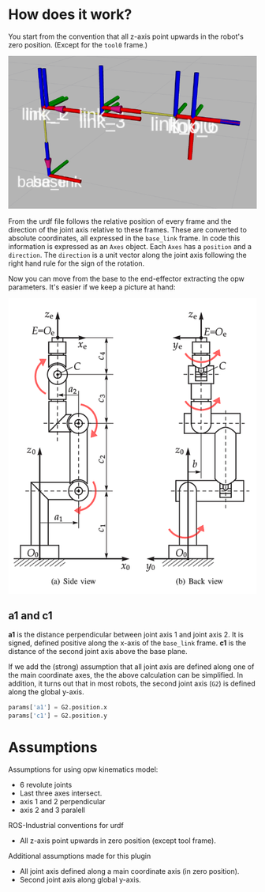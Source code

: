 # How does it work?

You start from the convention that all z-axis point upwards in the robot's zero position. (Except for the `tool0` frame.)

![zup](doc/image1.png)

From the urdf file follows the relative position of every frame and the direction of the joint axis relative to these frames. These are converted to absolute coordinates, all expressed in the `base_link` frame. In code this information is expressed as an `Axes` object. Each `Axes` has a `position` and a `direction`. The `direction` is a unit vector along the joint axis following the right hand rule for the sign of the rotation.

Now you can move from the base to the end-effector extracting the opw parameters. It's easier if we keep a picture at hand:

![opw](doc/opw.png)

## a1 and c1

**a1** is the distance perpendicular between joint axis 1 and joint axis 2. It is signed, defined positive along the x-axis of the `base_link` frame. **c1** is the distance of the second joint axis above the base plane.

If we add the (strong) assumption that all joint axis are defined along one of the main coordinate axes, the the above calculation can be simplified. In addition, it turns out that in most robots, the second joint axis (`G2`) is defined along the global y-axis.

```python
params['a1'] = G2.position.x
params['c1'] = G2.position.y
```

# Assumptions

Assumptions for using opw kinematics model:
- 6 revolute joints
- Last three axes intersect.
- axis 1 and 2 perpendicular
- axis 2 and 3 paralell

ROS-Industrial conventions for urdf
- All z-axis point upwards in zero position (except tool frame).

Additional assumptions made for this plugin
- All joint axis defined along a main coordinate axis (in zero position).
- Second joint axis along global y-axis.